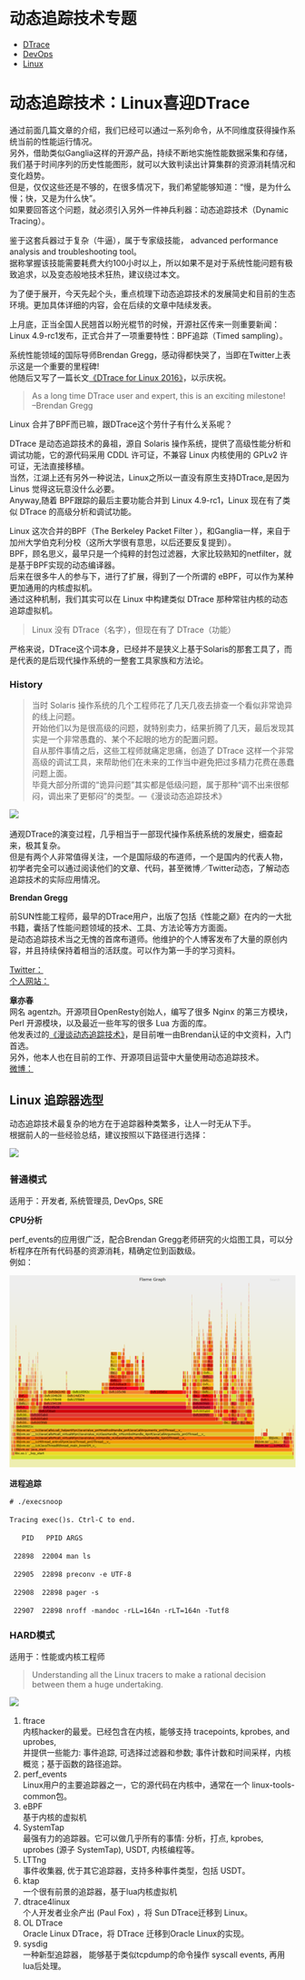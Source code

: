 # 动态追踪技术专题 

* [DTrace][0]
* [DevOps][1]
* [Linux][2]

# 动态追踪技术：Linux喜迎DTrace

通过前面几篇文章的介绍，我们已经可以通过一系列命令，从不同维度获得操作系统当前的性能运行情况。  
另外，借助类似Ganglia这样的开源产品，持续不断地实施性能数据采集和存储，我们基于时间序列的历史性能图形，就可以大致判读出计算集群的资源消耗情况和变化趋势。  
但是，仅仅这些还是不够的，在很多情况下，我们希望能够知道：“慢，是为什么慢；快，又是为什么快”。  
如果要回答这个问题，就必须引入另外一件神兵利器：动态追踪技术（Dynamic Tracing）。

鉴于这套兵器过于复杂（牛逼），属于专家级技能， advanced performance analysis and troubleshooting tool。  
据称掌握该技能需要耗费大约100小时以上，所以如果不是对于系统性能问题有极致追求，以及变态般地技术狂热，建议绕过本文。

为了便于展开，今天先起个头，重点梳理下动态追踪技术的发展简史和目前的生态环境。更加具体详细的内容，会在后续的文章中陆续发表。

上月底，正当全国人民翘首以盼光棍节的时候，开源社区传来一则重要新闻：  
Linux 4.9-rc1发布，正式合并了一项重要特性：BPF追踪（Timed sampling）。

系统性能领域的国际导师Brendan Gregg，感动得都快哭了，当即在Twitter上表示这是一个重要的里程碑!  
他随后又写了一篇长文[《DTrace for Linux 2016》][3]，以示庆祝。

> As a long time DTrace user and expert, this is an exciting milestone!  
> –Brendan Gregg

Linux 合并了BPF而已嘛，跟DTrace这个劳什子有什么关系呢？

DTrace 是动态追踪技术的鼻祖，源自 Solaris 操作系统，提供了高级性能分析和调试功能，它的源代码采用 CDDL 许可证，不兼容 Linux 内核使用的 GPLv2 许可证，无法直接移植。  
当然，江湖上还有另外一种说法，Linux之所以一直没有原生支持DTrace,是因为Linus 觉得这玩意没什么必要。  
Anyway,随着 BPF跟踪的最后主要功能合并到 Linux 4.9-rc1，Linux 现在有了类似 DTrace 的高级分析和调试功能。

Linux 这次合并的BPF（The Berkeley Packet Filter ），和Ganglia一样，来自于加州大学伯克利分校（这所大学很有意思，以后还要反复提到）。  
BPF，顾名思义，最早只是一个纯粹的封包过滤器，大家比较熟知的netfilter，就是基于BPF实现的动态编译器。  
后来在很多牛人的参与下，进行了扩展，得到了一个所谓的 eBPF，可以作为某种更加通用的内核虚拟机。  
通过这种机制，我们其实可以在 Linux 中构建类似 DTrace 那种常驻内核的动态追踪虚拟机。

> Linux 没有 DTrace（名字），但现在有了 DTrace（功能）

严格来说，DTrace这个词本身，已经并不是狭义上基于Solaris的那套工具了，而是代表的是后现代操作系统的一整套工具家族和方法论。

### History

> 当时 Solaris 操作系统的几个工程师花了几天几夜去排查一个看似非常诡异的线上问题。  
> 开始他们以为是很高级的问题，就特别卖力，结果折腾了几天，最后发现其实是一个非常愚蠢的、某个不起眼的地方的配置问题。  
> 自从那件事情之后，这些工程师就痛定思痛，创造了 DTrace 这样一个非常高级的调试工具，来帮助他们在未来的工作当中避免把过多精力花费在愚蠢问题上面。  
> 毕竟大部分所谓的“诡异问题”其实都是低级问题，属于那种“调不出来很郁闷，调出来了更郁闷”的类型。—《漫谈动态追踪技术》

![][4]

通观DTrace的演变过程，几乎相当于一部现代操作系统系统的发展史，细查起来，极其复杂。  
但是有两个人非常值得关注，一个是国际级的布道师，一个是国内的代表人物，  
初学者完全可以通过阅读他们的文章、代码，甚至微博／Twitter动态，了解动态追踪技术的实际应用情况。

**Brendan Gregg**

前SUN性能工程师，最早的DTrace用户，出版了包括《性能之巅》在内的一大批书籍，囊括了性能问题领域的技术、工具、方法论等方方面面。  
是动态追踪技术当之无愧的首席布道师。他维护的个人博客发布了大量的原创内容，并且持续保持着相当的活跃度。可以作为第一手的学习资料。

[Twitter：][5]  
[个人网站：][6]

**章亦春**  
网名 agentzh。开源项目OpenResty创始人，编写了很多 Nginx 的第三方模块， Perl 开源模块，以及最近一些年写的很多 Lua 方面的库。  
他发表过的[《漫谈动态追踪技术》][7]，是目前唯一由Brendan认证的中文资料，入门首选。  
另外，他本人也在目前的工作、开源项目运营中大量使用动态追踪技术。  
[微博：][8]

## Linux 追踪器选型

动态追踪技术最复杂的地方在于追踪器种类繁多，让人一时无从下手。  
根据前人的一些经验总结，建议按照以下路径进行选择：

![][9]

### 普通模式

适用于：开发者, 系统管理员, DevOps, SRE

**CPU分析**

perf_events的应用很广泛，配合Brendan Gregg老师研究的火焰图工具，可以分析程序在所有代码基的资源消耗，精确定位到函数级。  
例如：

![火焰图实例][10]

**进程追踪**
```
# ./execsnoop

Tracing exec()s. Ctrl-C to end.

   PID   PPID ARGS

 22898  22004 man ls

 22905  22898 preconv -e UTF-8

 22908  22898 pager -s

 22907  22898 nroff -mandoc -rLL=164n -rLT=164n -Tutf8
```
### HARD模式

适用于：性能或内核工程师

> Understanding all the Linux tracers to make a rational decision between them a huge undertaking.

![][11]

1. ftrace  
内核hacker的最爱。已经包含在内核，能够支持 tracepoints, kprobes, and uprobes,  
并提供一些能力: 事件追踪, 可选择过滤器和参数; 事件计数和时间采样，内核概览；基于函数的路径追踪。
1. perf_events  
Linux用户的主要追踪器之一，它的源代码在内核中，通常在一个 linux-tools-common包。
1. eBPF  
基于内核的虚拟机
1. SystemTap  
最强有力的追踪器。它可以做几乎所有的事情: 分析，打点, kprobes, uprobes (源子 SystemTap), USDT, 内核编程等。
1. LTTng  
事件收集器, 优于其它追踪器，支持多种事件类型，包括 USDT。
1. ktap  
一个很有前景的追踪器，基于lua内核虚拟机
1. dtrace4linux  
个人开发者业余产出 (Paul Fox) ，将 Sun DTrace迁移到 Linux。
1. OL DTrace  
Oracle Linux DTrace，将 DTrace 迁移到Oracle Linux的实现。
1. sysdig  
一种新型追踪器， 能够基于类似tcpdump的命令操作 syscall events, 再用lua后处理。

[0]: https://riboseyim.github.io/tags/DTrace/
[1]: https://riboseyim.github.io/tags/DevOps/
[2]: https://riboseyim.github.io/tags/Linux/
[3]: http://www.brendangregg.com/blog/2016-10-27/dtrace-for-linux-2016.html
[4]: ./img/DTrace_History_01.png
[5]: [https://twitter.com/brendangregg]
[6]: [http://www.brendangregg.com/]
[7]: [https://openresty.org/posts/dynamic-tracing/]
[8]: [http://weibo.com/agentzh]
[9]: ./img/DTrace_Linux_Choose.png
[10]: ./img/DTrace_Flame_Java_01.png
[11]: ./img/DTrace_Linux_Types.png